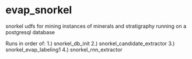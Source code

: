 # evap_snorkel
snorkel udfs for mining instances of minerals and stratigraphy running on a postgresql database 

Runs in order of:
    1.) snorkel_db_init
    2.) snorkel_candidate_extractor
    3.) snorkel_evap_labeling1
    4.) snorkel_rnn_extractor
    

